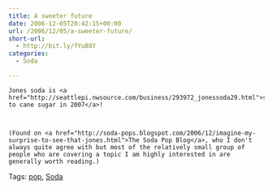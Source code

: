 ```yaml
---
title: A sweeter future
date: 2006-12-05T20:42:15+00:00
url: /2006/12/05/a-sweeter-future/
short-url:
  - http://bit.ly/fYuB8Y
categories:
  - Soda

---
```

<div class='microid-mailto+http:sha1:b8dbe90e3d7bcfec1e5d5e0f61d6c33912e7208e'>
  
    Jones soda is <a href="http://seattlepi.nwsource.com/business/293972_jonessoda29.html">switching to cane sugar in 2007</a>!
  
  
  
    (Found on <a href="http://soda-pops.blogspot.com/2006/12/imagine-my-surprise-to-see-that-jones.html">The Soda Pop Blog</a>, who I don't always quite agree with but most of the relatively small group of people who are covering a topic I am highly interested in are generally worth reading.)
  
</div>

<div class="st-post-tags">
  Tags: <a href="http://www.cavort.org/tag/pop/" title="pop" rel="tag">pop</a>, <a href="http://www.cavort.org/tag/soda/" title="Soda" rel="tag">Soda</a><br />
</div>